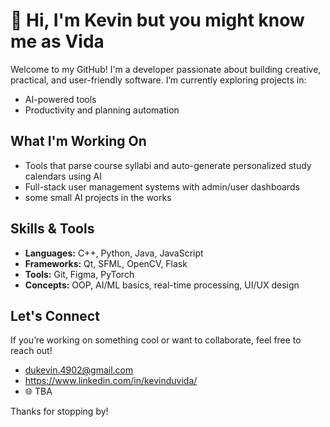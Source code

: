 # 👋 Hi, I'm Kevin but you might know me as Vida

Welcome to my GitHub! I'm a developer passionate about building creative, practical, and user-friendly software. I’m currently exploring projects in:

- AI-powered tools 
- Productivity and planning automation  

## What I'm Working On
- Tools that parse course syllabi and auto-generate personalized study calendars using AI
- Full-stack user management systems with admin/user dashboards
- some small AI projects in the works

## Skills & Tools
- **Languages:** C++, Python, Java, JavaScript  
- **Frameworks:** Qt, SFML, OpenCV, Flask  
- **Tools:** Git, Figma, PyTorch 
- **Concepts:** OOP, AI/ML basics, real-time processing, UI/UX design  

## Let's Connect
If you’re working on something cool or want to collaborate, feel free to reach out!

- dukevin.4902@gmail.com
- https://www.linkedin.com/in/kevinduvida/
- 🌐 TBA


Thanks for stopping by!
